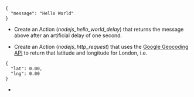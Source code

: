 ```
{
  "message": "Hello World"
}
```

- Create an Action (*nodejs_hello_world_delay*) that returns the message above
  after an artificial delay of one second.

- Create an Action (*nodejs_http_request*) that uses the [Google Geocoding API](https://developers.google.com/maps/documentation/geocoding/intro)
  to return that latitude and longitude for London, i.e.
```
{
  "lat": 0.00,
  "lng": 0.00
}
```
-
